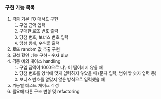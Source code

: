 ### 구현 기능 목록
1. 각종 기본 I/O 매서드 구현
   1. 구입 금액 입력
   2. 구매한 로또 번호 출력
   3. 당첨 번호, 보너스 번호 입력
   4. 당첨 통계, 수익률 출력 
2. 로또 random 값 추출 구현
3. 당첨 확인 기능 구현 - 숫자 비교
4. 각종 예외 케이스 handling
   1. 구입 금액이 1000으로 나누어 떨어지지 않을 때
   2. 당첨 번호를 양식에 맞게 입력하지 않았을 때 (문자 입력, 범위 밖 숫자 입력 등)
   3. 보너스 번호를 알맞지 않은 방식으로 입력했을 때
5. 기능별 테스트 케이스 작성
6. 필요에 따른 구조 변경 및 refactoring